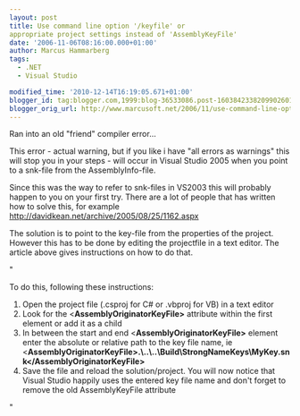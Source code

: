 ```yaml
---
layout: post
title: Use command line option '/keyfile' or
appropriate project settings instead of 'AssemblyKeyFile'
date: '2006-11-06T08:16:00.000+01:00'
author: Marcus Hammarberg
tags:
  - .NET
  - Visual Studio

modified_time: '2010-12-14T16:19:05.671+01:00'
blogger_id: tag:blogger.com,1999:blog-36533086.post-1603842338209902601
blogger_orig_url: http://www.marcusoft.net/2006/11/use-command-line-option-keyfile-or.html
---
```


Ran into an old "friend" compiler error...

This error - actual warning, but if you like i have "all errors as
warnings" this will stop you in your steps - will occur in Visual Studio
2005 when you point to a snk-file from the AssemblyInfo-file.

Since this was the way to refer to snk-files in VS2003 this will
probably happen to you on your first try. There are a lot of people that
has written how to solve this, for example
<http://davidkean.net/archive/2005/08/25/1162.aspx>

The solution is to point to the key-file from the properties of the
project. However this has to be done by editing the projectfile in a
text editor. The article above gives instructions on how to do that.

"

To do this, following these instructions:

1.  Open the project file (.csproj for C# or .vbproj for VB) in a text
    editor
2.  Look for the \<**AssemblyOriginatorKeyFile\>** attribute within the
    first element or add it as a child
3.  In between the start and end \<**AssemblyOriginatorKeyFile\>**
    element enter the absolute or relative path to the key file name, ie
    \<**AssemblyOriginatorKeyFile\><span
    class="cb1">.\\..\\..\Build\StrongNameKeys\MyKey.snk\</AssemblyOriginatorKeyFile\>**
4.  Save the file and reload the solution/project. You will now notice
    that Visual Studio happily uses the entered key file name and don't
    forget to remove the old AssemblyKeyFile attribute

"
